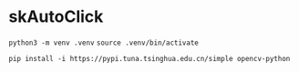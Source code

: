 # skAutoClick

`python3 -m venv .venv`
`source .venv/bin/activate`

`pip install -i https://pypi.tuna.tsinghua.edu.cn/simple opencv-python`